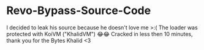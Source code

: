 # Revo-Bypass-Source-Code
I decided to leak his source because he doesn't love me >:(
The loader was protected with KoiVM ("KhalidVM") 😂😂
Cracked in less then 10 minutes, thank you for the Bytes Khalid <3
